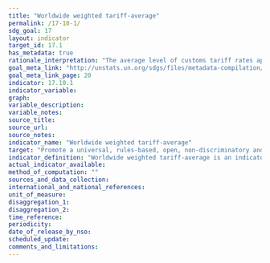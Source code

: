 ```yaml
---
title: "Worldwide weighted tariff-average"
permalink: /17-10-1/
sdg_goal: 17
layout: indicator
target_id: 17.1
has_metadata: true
rationale_interpretation: "The average level of customs tariff rates applied worldwide can be used as an indicator of the degree of success achieved by multilateral negotiations."
goal_meta_link: "http://unstats.un.org/sdgs/files/metadata-compilation/Metadata-Goal-17.pdf"
goal_meta_link_page: 20
indicator: 17.10.1
indicator_variable: 
graph: 
variable_description: 
variable_notes: 
source_title: 
source_url: 
source_notes: 
indicator_name: "Worldwide weighted tariff-average"
target: "Promote a universal, rules-based, open, non-discriminatory and equitable multilateral trading system under the World Trade Organization, including through the conclusion of negotiations under its Doha Development Agenda."
indicator_definition: "Worldwide weighted tariff-average is an indicator that provides the value of custom duties levied by every importing country from all their trading partners. The unit of measurement will be in % terms. All calculations are based on official data. However, in order to include all tariffs into the calculation, some rates which are not expressed in ad valorem form (e.g., specific duties) are converted in ad valorem equivalents (i.e. in per cent of the import value), The conversion is made at the tariff line level for each importer by using the unit value method. Import unit values are calculated from import values and quantities. Only a limited number of non-ad valorem tariff rates (i.e. technical duties) cannot be provided with ad valorem equivalents (AVE) and are excluded from the calculation. This methodology also allows for cross-country comparisons."
actual_indicator_available: 
method_of_computation: ""
sources_and_data_collection: 
international_and_national_references: 
unit_of_measure: 
disaggregation_1: 
disaggregation_2: 
time_reference: 
periodicity: 
date_of_release_by_nso: 
scheduled_update: 
comments_and_limitations: 
---
```



